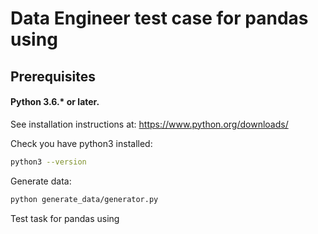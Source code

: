 # Data Engineer test case for pandas using

## Prerequisites

#### Python 3.6.* or later.

See installation instructions at: https://www.python.org/downloads/

Check you have python3 installed:

```bash
python3 --version
```

Generate data:
```bash
python generate_data/generator.py
```

Test task for pandas using
